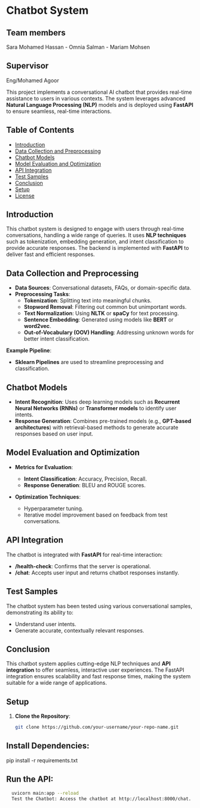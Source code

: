 # Chatbot System

## Team members
Sara Mohamed Hassan -
Omnia Salman -
Mariam Mohsen

## Supervisor
 Eng/Mohamed Agoor

This project implements a conversational AI chatbot that provides real-time assistance to users in various contexts. The system leverages advanced **Natural Language Processing (NLP)** models and is deployed using **FastAPI** to ensure seamless, real-time interactions.

## Table of Contents
- [Introduction](#introduction)
- [Data Collection and Preprocessing](#data-collection-and-preprocessing)
- [Chatbot Models](#chatbot-models)
- [Model Evaluation and Optimization](#model-evaluation-and-optimization)
- [API Integration](#api-integration)
- [Test Samples](#test-samples)
- [Conclusion](#conclusion)
- [Setup](#setup)
- [License](#license)

## Introduction

This chatbot system is designed to engage with users through real-time conversations, handling a wide range of queries. It uses **NLP techniques** such as tokenization, embedding generation, and intent classification to provide accurate responses. The backend is implemented with **FastAPI** to deliver fast and efficient responses.

## Data Collection and Preprocessing

- **Data Sources**: Conversational datasets, FAQs, or domain-specific data.
- **Preprocessing Tasks**:
  - **Tokenization**: Splitting text into meaningful chunks.
  - **Stopword Removal**: Filtering out common but unimportant words.
  - **Text Normalization**: Using **NLTK** or **spaCy** for text processing.
  - **Sentence Embedding**: Generated using models like **BERT** or **word2vec**.
  - **Out-of-Vocabulary (OOV) Handling**: Addressing unknown words for better intent classification.

**Example Pipeline**:
- **Sklearn Pipelines** are used to streamline preprocessing and classification.

## Chatbot Models

- **Intent Recognition**: Uses deep learning models such as **Recurrent Neural Networks (RNNs)** or **Transformer models** to identify user intents.
- **Response Generation**: Combines pre-trained models (e.g., **GPT-based architectures**) with retrieval-based methods to generate accurate responses based on user input.

## Model Evaluation and Optimization

- **Metrics for Evaluation**:
  - **Intent Classification**: Accuracy, Precision, Recall.
  - **Response Generation**: BLEU and ROUGE scores.
  
- **Optimization Techniques**:
  - Hyperparameter tuning.
  - Iterative model improvement based on feedback from test conversations.

## API Integration

The chatbot is integrated with **FastAPI** for real-time interaction:
- **/health-check**: Confirms that the server is operational.
- **/chat**: Accepts user input and returns chatbot responses instantly.

## Test Samples

The chatbot system has been tested using various conversational samples, demonstrating its ability to:
- Understand user intents.
- Generate accurate, contextually relevant responses.

## Conclusion

This chatbot system applies cutting-edge NLP techniques and **API integration** to offer seamless, interactive user experiences. The FastAPI integration ensures scalability and fast response times, making the system suitable for a wide range of applications.

## Setup

1. **Clone the Repository**:
   ```bash
   git clone https://github.com/your-username/your-repo-name.git
## Install Dependencies:

  pip install -r requirements.txt
## Run the API:

 ```bash
   uvicorn main:app --reload
   Test the Chatbot: Access the chatbot at http://localhost:8000/chat.
